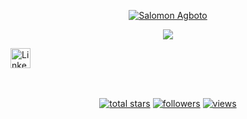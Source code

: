 <p align="center">
  <a href="https://github.com/saag7">
    <img src="https://user-images.githubusercontent.com/20955511/199138068-0a7b7b75-a024-4f00-803f-30a19c5d1b2d.png" alt="Salomon Agboto" /></a>
</p>

<p align="center">
  <!-- Typing SVG by DenverCoder1 - https://github.com/DenverCoder1/readme-typing-svg -->
  <a href="https://github.com/saag7/readme-typing-svg">
    <img src="https://readme-typing-svg.demolab.com/?lines=Machine%20Learning%20Engineer;Full-stack%20web%20and%20app%20developer;&font=Fira%20Code&center=true&width=440&height=45&color=f75c7e&vCenter=true&pause=1000&size=22" /></a>
</p>

<!-- Social icons section -->
<p align="center">
 
  <a href="https://www.linkedin.com/in/saag/"><img width="32px" alt="LinkedIn" title="LinkedIn" src="https://i.imgur.com/yRpa1dQ.png"/></a>
  &#8287;&#8287;&#8287;&#8287;&#8287;
  

<!--   &#8287;&#8287;&#8287;&#8287;&#8287;
  <a href="http://eyl327.mywebcommunity.org/promos/"><img width="32px" alt="Free Stuff" title="Free gifts for you" src="https://i.imgur.com/0uVwkoZ.png"/></a> -->
</p>

<br/>

<!-- Social badges section -->
<!-- Badges with custom icons - https://github.com/DenverCoder1/custom-icon-badges -->
<!-- View counter - https://github.com/DenverCoder1/Simple-View-Counter -->
<p align="center">
  <a href="https://github.com/saag7?tab=repositories&sort=stargazers">
    <img alt="total stars" title="Total stars on GitHub" src="https://custom-icon-badges.demolab.com/github/stars/saag7?color=55960c&style=for-the-badge&labelColor=488207&logo=star"/></a>
  <a href="https://github.com/saag7?tab=followers">
    <img alt="followers" title="Follow me on Github" src="https://custom-icon-badges.demolab.com/github/followers/saag7?color=236ad3&labelColor=1155ba&style=for-the-badge&logo=person-add&label=Follow&logoColor=white"/></a>
  <a href="https://github.com/saag7/Simple-View-Counter">
    <img alt="views" title="GitHub profile views" src=""/></a>
</p>

